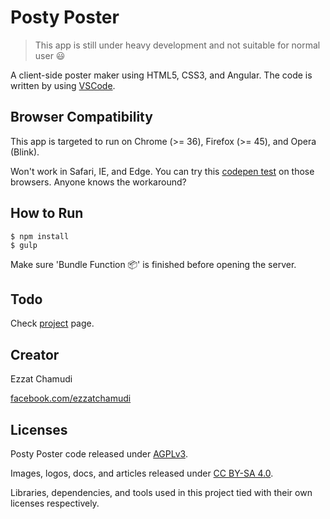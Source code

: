 # Posty Poster

> This app is still under heavy development and not suitable for normal user 😃

A client-side poster maker using HTML5, CSS3, and Angular. The code is written by using [VSCode](https://github.com/Microsoft/vscode).

## Browser Compatibility

This app is targeted to run on Chrome (>= 36), Firefox (>= 45), and Opera (Blink).

Won't work in Safari, IE, and Edge. You can try this [codepen test](http://codepen.io/ezh/pen/RrLZqM) on those browsers. Anyone knows the workaround?

## How to Run

```
$ npm install
$ gulp
```

Make sure 'Bundle Function 📦' is finished before opening the server.

## Todo

Check [project](https://github.com/ezhmd/posty-poster/projects) page.

## Creator

Ezzat Chamudi

[facebook.com/ezzatchamudi](https://facebook.com/ezzatchamudi)

## Licenses

Posty Poster code released under [AGPLv3](http://www.gnu.org/licenses/agpl-3.0.html). 

Images, logos, docs, and articles released under [CC BY-SA 4.0](https://creativecommons.org/licenses/by-sa/4.0/). 

Libraries, dependencies, and tools used in this project tied with their own licenses respectively.